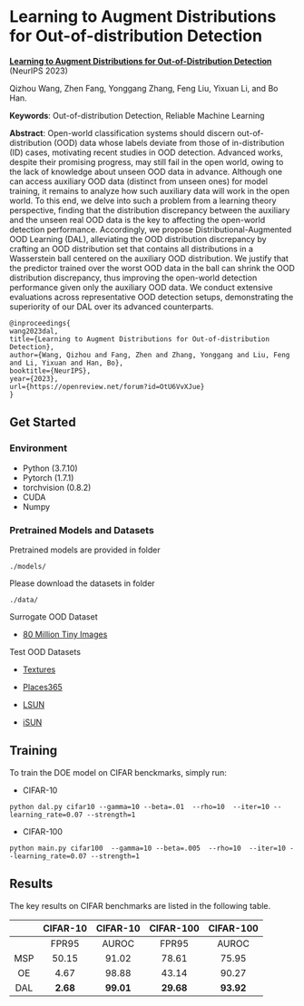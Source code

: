 # Learning to Augment Distributions for Out-of-distribution Detection

**[Learning to Augment Distributions for Out-of-Distribution Detection](https://openreview.net/forum?id=OtU6VvXJue)**   (NeurIPS 2023)

Qizhou Wang, Zhen Fang, Yonggang Zhang, Feng Liu, Yixuan Li, and Bo Han.

**Keywords**: Out-of-distribution Detection, Reliable Machine Learning


**Abstract**: Open-world classification systems should discern out-of-distribution (OOD) data whose labels deviate from those of in-distribution (ID) cases, motivating recent studies in OOD detection. Advanced works, despite their promising progress, may still fail in the open world, owing to the lack of knowledge about unseen OOD data in advance. Although one can access auxiliary OOD data (distinct from unseen ones) for model training, it remains to analyze how such auxiliary data will work in the open world. To this end, we delve into such a problem from a learning theory perspective, finding that the distribution discrepancy between the auxiliary and the unseen real OOD data is the key to affecting the open-world detection performance. Accordingly, we propose Distributional-Augmented OOD Learning (DAL), alleviating the OOD distribution discrepancy by crafting an OOD distribution set that contains all distributions in a Wasserstein ball centered on the auxiliary OOD distribution. We justify that the predictor trained over the worst OOD data in the ball can shrink the OOD distribution discrepancy, thus improving the open-world detection performance given only the auxiliary OOD data. We conduct extensive evaluations across representative OOD detection setups, demonstrating the superiority of our DAL over its advanced counterparts. 


```
@inproceedings{
wang2023dal,
title={Learning to Augment Distributions for Out-of-distribution Detection},
author={Wang, Qizhou and Fang, Zhen and Zhang, Yonggang and Liu, Feng and Li, Yixuan and Han, Bo},
booktitle={NeurIPS},
year={2023},
url={https://openreview.net/forum?id=OtU6VvXJue}
}
```

## Get Started

### Environment
- Python (3.7.10)
- Pytorch (1.7.1)
- torchvision (0.8.2)
- CUDA
- Numpy

### Pretrained Models and Datasets

Pretrained models are provided in folder

```
./models/
```

Please download the datasets in folder

```
./data/
```

Surrogate OOD Dataset

- [80 Million Tiny Images](https://github.com/hendrycks/outlier-exposure)


Test OOD Datasets 

- [Textures](https://www.robots.ox.ac.uk/~vgg/data/dtd/)

- [Places365](http://places2.csail.mit.edu/download.html)

- [LSUN](https://www.dropbox.com/s/fhtsw1m3qxlwj6h/LSUN.tar.gz)

- [iSUN](https://www.dropbox.com/s/ssz7qxfqae0cca5/iSUN.tar.gz)


## Training

To train the DOE model on CIFAR benckmarks, simply run:

- CIFAR-10
```train cifar10
python dal.py cifar10 --gamma=10 --beta=.01  --rho=10  --iter=10 --learning_rate=0.07 --strength=1
```


- CIFAR-100
```train cifar100
python main.py cifar100  --gamma=10 --beta=.005  --rho=10  --iter=10 --learning_rate=0.07 --strength=1
```

## Results

The key results on CIFAR benchmarks are listed in the following table. 

|     | CIFAR-10 | CIFAR-10 | CIFAR-100 | CIFAR-100 |
|:---:|:--------:|:--------:|:---------:|:---------:|
|     |   FPR95  |   AUROC  |   FPR95   |   AUROC   |
| MSP |   50.15  |   91.02  |   78.61 | 75.95   |
|  OE |   4.67  |   98.88  |   43.14 | 90.27   |
| DAL |   **2.68**   |   **99.01**  |   **29.68**   |   **93.92**   |
